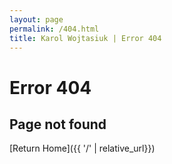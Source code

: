 ```yaml
---
layout: page  
permalink: /404.html  
title: Karol Wojtasiuk | Error 404
---
```


# Error 404

## Page not found

[Return Home]({{ '/' | relative_url}})
